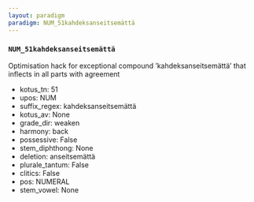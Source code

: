 ```yaml
---
layout: paradigm
paradigm: NUM_51kahdeksanseitsemättä
---
```

### ` NUM_51kahdeksanseitsemättä `

Optimisation hack for exceptional compound ’kahdeksanseitsemättä’ that inflects in all parts with agreement
* kotus_tn: 51
* upos: NUM
* suffix_regex: kahdeksanseitsemättä
* kotus_av: None
* grade_dir: weaken
* harmony: back
* possessive: False
* stem_diphthong: None
* deletion: anseitsemättä
* plurale_tantum: False
* clitics: False
* pos: NUMERAL
* stem_vowel: None
